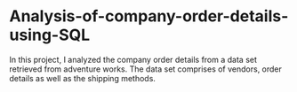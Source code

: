 # Analysis-of-company-order-details-using-SQL
In this project, I analyzed the company order details from a data set retrieved from adventure works. The data set comprises of vendors, order details as well as the shipping methods.
